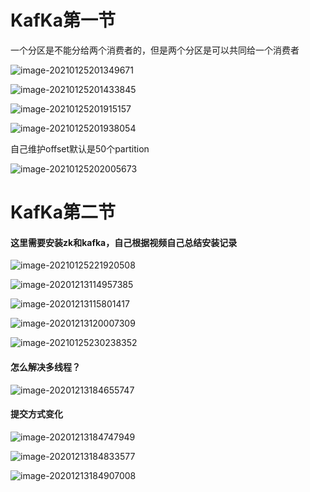

# KafKa第一节

一个分区是不能分给两个消费者的，但是两个分区是可以共同给一个消费者

![image-20210125201349671](D:\GitHub\myProject\KafKa\images\image-20210125201349671.png)

![image-20210125201433845](D:\GitHub\myProject\KafKa\images\image-20210125201433845.png)

![image-20210125201915157](D:\GitHub\myProject\KafKa\images\image-20210125201915157.png)

![image-20210125201938054](D:\GitHub\myProject\KafKa\images\image-20210125201938054.png)

自己维护offset默认是50个partition

![image-20210125202005673](D:\GitHub\myProject\KafKa\images\image-20210125202005673.png)



# KafKa第二节

#### 这里需要安装zk和kafka，自己根据视频自己总结安装记录

![image-20210125221920508](D:\GitHub\myProject\KafKa\images\image-20210125221920508.png)



![image-20201213114957385](D:\GitHub\myProject\KafKa\images\image-20201213114957385.png)

![image-20201213115801417](D:\GitHub\myProject\KafKa\images\image-20201213115801417.png)



![image-20201213120007309](D:\GitHub\myProject\KafKa\images\image-20201213120007309.png)

![image-20210125230238352](D:\GitHub\myProject\KafKa\images\image-20210125230238352.png)

#### 怎么解决多线程？

![image-20201213184655747](D:\GitHub\myProject\KafKa\images\image-20201213184655747.png)

#### 提交方式变化

![image-20201213184747949](D:\GitHub\myProject\KafKa\images\image-20201213184747949.png)







![image-20201213184833577](D:\GitHub\myProject\KafKa\images\image-20201213184833577.png)

![image-20201213184907008](D:\GitHub\myProject\KafKa\images\image-20201213184907008.png)



















